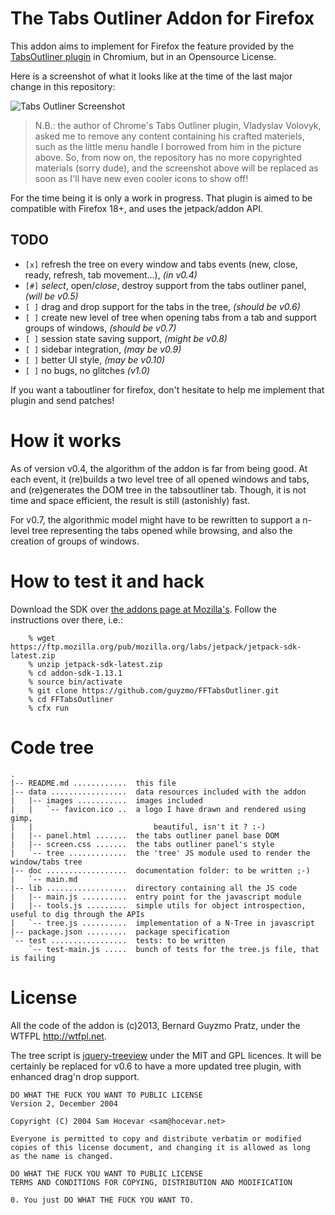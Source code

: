 The Tabs Outliner Addon for Firefox
===================================

This addon aims to implement for Firefox the feature provided by
the [TabsOutliner plugin](https://chrome.google.com/webstore/detail/tabs-outliner/eggkanocgddhmamlbiijnphhppkpkmkl) in Chromium, but
in an Opensource License.


Here is a screenshot of what it looks like at the time of the last 
major change in this repository:

![Tabs Outliner Screenshot](http://m0g.net/TabsOutliner20120216.png)

> N.B.: the author of Chrome's Tabs Outliner plugin, Vladyslav Volovyk, asked me to
> remove any content containing his crafted materiels, such as the little menu handle 
> I borrowed from him in the picture above. So, from now on, the repository has no 
> more copyrighted materials (sorry dude), and the screenshot above will be replaced
> as soon as I'll have new even cooler icons to show off!

For the time being it is only a work in progress. That plugin is
aimed to be compatible with Firefox 18+, and uses the jetpack/addon
API. 

TODO
----
 * `[x]` refresh the tree on every window and tabs events (new, close, ready, refresh, 
     tab movement...), _(in v0.4)_ 
 * `[#]` _select_, open/_close_, destroy support from the tabs outliner panel, _(will be v0.5)_
 * `[ ]` drag and drop support for the tabs in the tree, _(should be v0.6)_
 * `[ ]` create new level of tree when opening tabs from a tab and support groups of windows, _(should be v0.7)_
 * `[ ]` session state saving support, _(might be v0.8)_
 * `[ ]` sidebar integration, _(may be v0.9)_
 * `[ ]` better UI style, _(may be v0.10)_
 * `[ ]` no bugs, no glitches _(v1.0)_

If you want a taboutliner for firefox, don't hesitate to help me 
implement that plugin and send patches!

How it works
============

As of version v0.4, the algorithm of the addon is far from being good.
At each event, it (re)builds a two level tree of all opened windows and tabs,
and (re)generates the DOM tree in the tabsoutliner tab.
Though, it is not time and space efficient, the result is still (astonishly) fast.

For v0.7, the algorithmic model might have to be rewritten to support a n-level
tree representing the tabs opened while browsing, and also the creation of groups
of windows.

How to test it and hack
=======================

Download the SDK over [the addons page at Mozilla's](https://addons.mozilla.org/en-US/developers/builder).
Follow the instructions over there, i.e.:

```
    % wget https://ftp.mozilla.org/pub/mozilla.org/labs/jetpack/jetpack-sdk-latest.zip
    % unzip jetpack-sdk-latest.zip
    % cd addon-sdk-1.13.1
    % source bin/activate
    % git clone https://github.com/guyzmo/FFTabsOutliner.git
    % cd FFTabsOutliner
    % cfx run
```

Code tree
=========

```
.
|-- README.md ............  this file
|-- data .................  data resources included with the addon
|   |-- images ...........  images included
|   |   `-- favicon.ico ..  a logo I have drawn and rendered using gimp, 
|   |                           beautiful, isn't it ? :-)
|   |-- panel.html .......  the tabs outliner panel base DOM
|   |-- screen.css .......  the tabs outliner panel's style
|   `-- tree .............  the 'tree' JS module used to render the window/tabs tree
|-- doc ..................  documentation folder: to be written ;-)
|   `-- main.md
|-- lib ..................  directory containing all the JS code
|   |-- main.js ..........  entry point for the javascript module
|   |-- tools.js .........  simple utils for object introspection, useful to dig through the APIs
|   `-- tree.js ..........  implementation of a N-Tree in javascript
|-- package.json .........  package specification
`-- test .................  tests: to be written
    `-- test-main.js .....  bunch of tests for the tree.js file, that is failing

```

License
=======

All the code of the addon is (c)2013, Bernard Guyzmo Pratz, under the WTFPL <http://wtfpl.net>.

The tree script is [jquery-treeview](https://github.com/jzaefferer/jquery-treeview) under the MIT and GPL
licences. It will be certainly be replaced for v0.6 to have a more updated tree plugin, with enhanced drag'n drop support.

```
DO WHAT THE FUCK YOU WANT TO PUBLIC LICENSE 
Version 2, December 2004 

Copyright (C) 2004 Sam Hocevar <sam@hocevar.net> 

Everyone is permitted to copy and distribute verbatim or modified 
copies of this license document, and changing it is allowed as long 
as the name is changed. 

DO WHAT THE FUCK YOU WANT TO PUBLIC LICENSE 
TERMS AND CONDITIONS FOR COPYING, DISTRIBUTION AND MODIFICATION 

0. You just DO WHAT THE FUCK YOU WANT TO.
```



